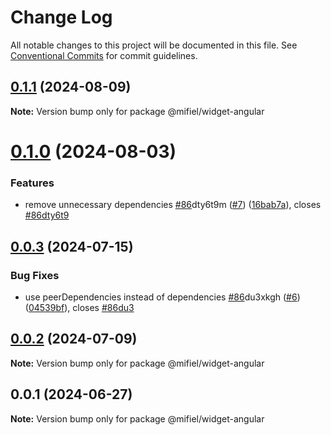 # Change Log

All notable changes to this project will be documented in this file.
See [Conventional Commits](https://conventionalcommits.org) for commit guidelines.

## [0.1.1](https://github.com/Mifiel/mifiel-js/compare/@mifiel/widget-angular@0.1.0...@mifiel/widget-angular@0.1.1) (2024-08-09)

**Note:** Version bump only for package @mifiel/widget-angular





# [0.1.0](https://github.com/Mifiel/mifiel-js/compare/@mifiel/widget-angular@0.0.3...@mifiel/widget-angular@0.1.0) (2024-08-03)


### Features

* remove unnecessary dependencies [#86](https://github.com/Mifiel/mifiel-js/issues/86)dty6t9m ([#7](https://github.com/Mifiel/mifiel-js/issues/7)) ([16bab7a](https://github.com/Mifiel/mifiel-js/commit/16bab7a2e013297983c64f7544d1419efca8c621)), closes [#86dty6t9](https://github.com/Mifiel/mifiel-js/issues/86dty6t9)





## [0.0.3](https://github.com/Mifiel/mifiel-js/compare/@mifiel/widget-angular@0.0.2...@mifiel/widget-angular@0.0.3) (2024-07-15)


### Bug Fixes

* use peerDependencies instead of dependencies [#86](https://github.com/Mifiel/mifiel-js/issues/86)du3xkgh ([#6](https://github.com/Mifiel/mifiel-js/issues/6)) ([04539bf](https://github.com/Mifiel/mifiel-js/commit/04539bfb11ff98677089dd74e2c8ca511d782d6a)), closes [#86du3](https://github.com/Mifiel/mifiel-js/issues/86du3)





## [0.0.2](https://github.com/Mifiel/mifiel-js/compare/@mifiel/widget-angular@0.0.1...@mifiel/widget-angular@0.0.2) (2024-07-09)

**Note:** Version bump only for package @mifiel/widget-angular





## 0.0.1 (2024-06-27)

**Note:** Version bump only for package @mifiel/widget-angular
